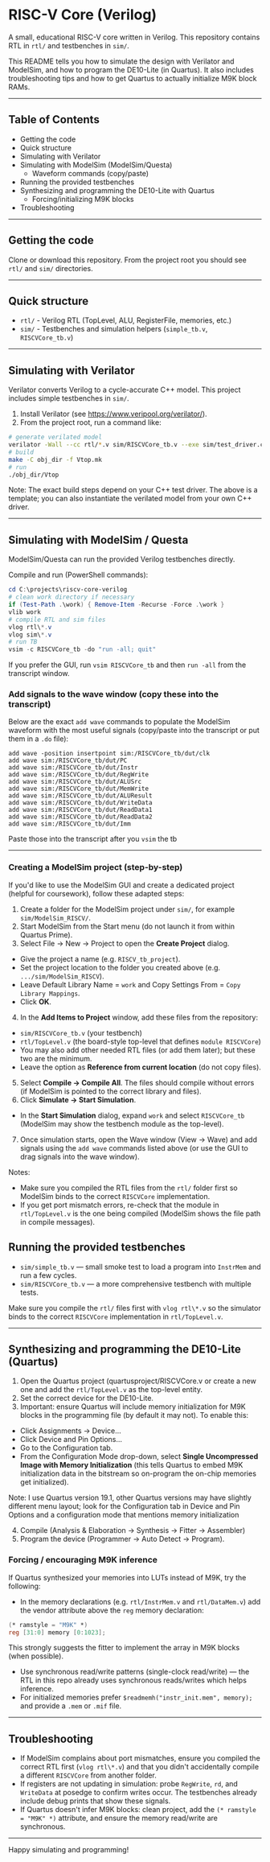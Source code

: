 # RISC-V Core (Verilog)

A small, educational RISC-V core written in Verilog. This repository contains RTL in `rtl/` and testbenches in `sim/`.

This README tells you how to simulate the design with Verilator and ModelSim, and how to program the DE10-Lite (in Quartus). It also includes troubleshooting tips and how to get Quartus to actually initialize M9K block RAMs.

---

## Table of Contents

- Getting the code
- Quick structure
- Simulating with Verilator
- Simulating with ModelSim (ModelSim/Questa)
  - Waveform commands (copy/paste)
- Running the provided testbenches
- Synthesizing and programming the DE10-Lite with Quartus
  - Forcing/initializing M9K blocks
- Troubleshooting

---

## Getting the code

Clone or download this repository. From the project root you should see `rtl/` and `sim/` directories.

---

## Quick structure

- `rtl/` - Verilog RTL (TopLevel, ALU, RegisterFile, memories, etc.)
- `sim/` - Testbenches and simulation helpers (`simple_tb.v`, `RISCVCore_tb.v`)

---

## Simulating with Verilator

Verilator converts Verilog to a cycle-accurate C++ model. This project includes simple testbenches in `sim/`.

1. Install Verilator (see https://www.veripool.org/verilator/).
2. From the project root, run a command like:

```bash
# generate verilated model
verilator -Wall --cc rtl/*.v sim/RISCVCore_tb.v --exe sim/test_driver.cpp
# build
make -C obj_dir -f Vtop.mk
# run
./obj_dir/Vtop
```

Note: The exact build steps depend on your C++ test driver. The above is a template; you can also instantiate the verilated model from your own C++ driver.

---

## Simulating with ModelSim / Questa

ModelSim/Questa can run the provided Verilog testbenches directly.

Compile and run (PowerShell commands):

```powershell
cd C:\projects\riscv-core-verilog
# clean work directory if necessary
if (Test-Path .\work) { Remove-Item -Recurse -Force .\work }
vlib work
# compile RTL and sim files
vlog rtl\*.v
vlog sim\*.v
# run TB
vsim -c RISCVCore_tb -do "run -all; quit"
```

If you prefer the GUI, run `vsim RISCVCore_tb` and then `run -all` from the transcript window.

### Add signals to the wave window (copy these into the transcript)

Below are the exact `add wave` commands to populate the ModelSim waveform with the most useful signals (copy/paste into the transcript or put them in a `.do` file):

```
add wave -position insertpoint sim:/RISCVCore_tb/dut/clk
add wave sim:/RISCVCore_tb/dut/PC
add wave sim:/RISCVCore_tb/dut/Instr
add wave sim:/RISCVCore_tb/dut/RegWrite
add wave sim:/RISCVCore_tb/dut/ALUSrc
add wave sim:/RISCVCore_tb/dut/MemWrite
add wave sim:/RISCVCore_tb/dut/ALUResult
add wave sim:/RISCVCore_tb/dut/WriteData
add wave sim:/RISCVCore_tb/dut/ReadData1
add wave sim:/RISCVCore_tb/dut/ReadData2
add wave sim:/RISCVCore_tb/dut/Imm
```

Paste those into the transcript after you `vsim` the tb

---

### Creating a ModelSim project (step-by-step)

If you'd like to use the ModelSim GUI and create a dedicated project (helpful for coursework), follow these adapted steps:

1. Create a folder for the ModelSim project under `sim/`, for example `sim/ModelSim_RISCV/`.
2. Start ModelSim from the Start menu (do not launch it from within Quartus Prime).
3. Select File → New → Project to open the **Create Project** dialog.
  - Give the project a name (e.g. `RISCV_tb_project`).
  - Set the project location to the folder you created above (e.g. `.../sim/ModelSim_RISCV`).
  - Leave Default Library Name = `work` and Copy Settings From = `Copy Library Mappings`.
  - Click **OK**.
4. In the **Add Items to Project** window, add these files from the repository:
  - `sim/RISCVCore_tb.v` (your testbench)
  - `rtl/TopLevel.v` (the board-style top-level that defines `module RISCVCore`)
  - You may also add other needed RTL files (or add them later); but these two are the minimum.
  - Leave the option as **Reference from current location** (do not copy files).
5. Select **Compile → Compile All**. The files should compile without errors (if ModelSim is pointed to the correct library and files).
6. Click **Simulate → Start Simulation**.
  - In the **Start Simulation** dialog, expand `work` and select `RISCVCore_tb` (ModelSim may show the testbench module as the top-level).
7. Once simulation starts, open the Wave window (View → Wave) and add signals using the `add wave` commands listed above (or use the GUI to drag signals into the wave window).

Notes:
- Make sure you compiled the RTL files from the `rtl/` folder first so ModelSim binds to the correct `RISCVCore` implementation.
- If you get port mismatch errors, re-check that the module in `rtl/TopLevel.v` is the one being compiled (ModelSim shows the file path in compile messages).


## Running the provided testbenches

- `sim/simple_tb.v` — small smoke test to load a program into `InstrMem` and run a few cycles.
- `sim/RISCVCore_tb.v` — a more comprehensive testbench with multiple tests.

Make sure you compile the `rtl/` files first with `vlog rtl\*.v` so the simulator binds to the correct `RISCVCore` implementation in `rtl/TopLevel.v`.

---

## Synthesizing and programming the DE10-Lite (Quartus)

1. Open the Quartus project (quartusproject/RISCVCore.v or create a new one and add the `rtl/TopLevel.v` as the top-level entity.
2. Set the correct device for the DE10-Lite.
3. Important: ensure Quartus will include memory initialization for M9K blocks in the programming file (by default it may not). To enable this:

- Click Assignments → Device...
- Click Device and Pin Options...
- Go to the Configuration tab.
- From the Configuration Mode drop-down, select **Single Uncompressed Image with Memory Initialization** (this tells Quartus to embed M9K initialization data in the bitstream so on-program the on-chip memories get initialized). 

Note: I use Quartus version 19.1, other Quartus versions may have slightly different menu layout; look for the Configuration tab in Device and Pin Options and a configuration mode that mentions memory initialization

4. Compile (Analysis & Elaboration -> Synthesis -> Fitter -> Assembler)
5. Program the device (Programmer -> Auto Detect -> Program).

### Forcing / encouraging M9K inference

If Quartus synthesized your memories into LUTs instead of M9K, try the following:

- In the memory declarations (e.g. `rtl/InstrMem.v` and `rtl/DataMem.v`) add the vendor attribute above the `reg` memory declaration:

```verilog
(* ramstyle = "M9K" *)
reg [31:0] memory [0:1023];
```

This strongly suggests the fitter to implement the array in M9K blocks (when possible).

- Use synchronous read/write patterns (single-clock read/write) — the RTL in this repo already uses synchronous reads/writes which helps inference.
- For initialized memories prefer `$readmemh("instr_init.mem", memory);` and provide a `.mem` or `.mif` file.

---

## Troubleshooting

- If ModelSim complains about port mismatches, ensure you compiled the correct RTL first (`vlog rtl\*.v`) and that you didn't accidentally compile a different `RISCVCore` from another folder.
- If registers are not updating in simulation: probe `RegWrite`, `rd`, and `WriteData` at posedge to confirm writes occur. The testbenches already include debug prints that show these signals.
- If Quartus doesn't infer M9K blocks: clean project, add the `(* ramstyle = "M9K" *)` attribute, and ensure the memory read/write are synchronous.

---

Happy simulating and programming!
